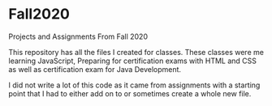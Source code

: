 # Fall2020
Projects and Assignments From Fall 2020

This repository has all the files I created for classes. These classes were
me learning JavaScript, Preparing for certification exams with HTML and CSS 
as well as certification exam for Java Development.

I did not write a lot of this code as it came from assignments with a starting 
point that I had to either add on to or sometimes create a whole new file.
